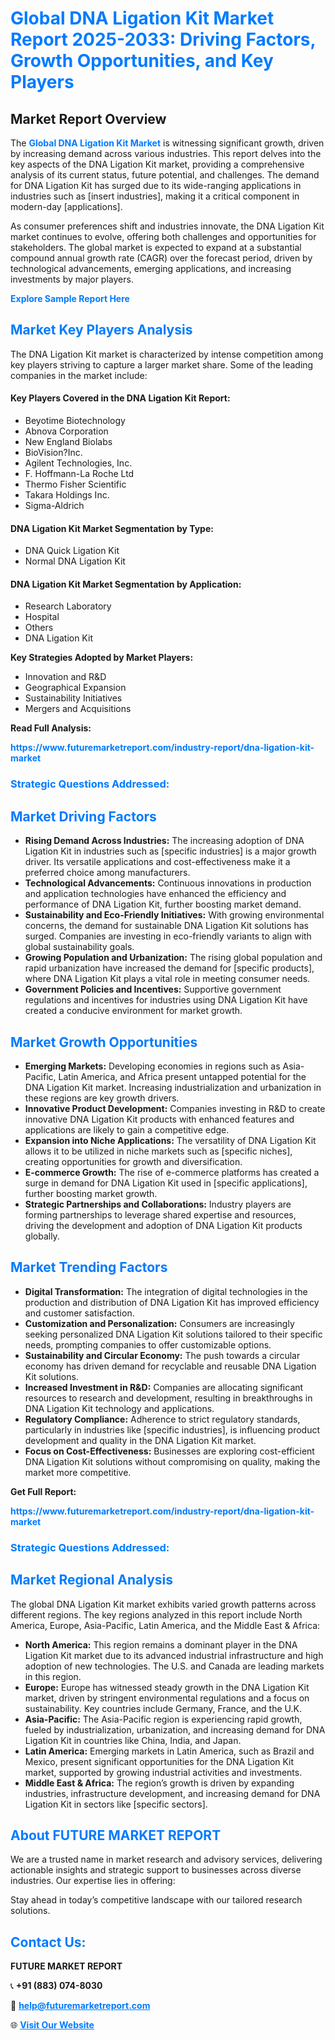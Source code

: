 <h1 style="color: #007BFF;">Global DNA Ligation Kit Market Report 2025-2033: Driving Factors, Growth Opportunities, and Key Players</h1>

<section id="overview">
<h2>Market Report Overview</h2>
<p>The <a href="https://www.futuremarketreport.com/industry-report/dna-ligation-kit-market" style="color: #007BFF; text-decoration: none;"><strong>Global DNA Ligation Kit Market</strong></a> is witnessing significant growth, driven by increasing demand across various industries. This report delves into the key aspects of the DNA Ligation Kit market, providing a comprehensive analysis of its current status, future potential, and challenges. The demand for DNA Ligation Kit has surged due to its wide-ranging applications in industries such as [insert industries], making it a critical component in modern-day [applications].</p>
<p>As consumer preferences shift and industries innovate, the DNA Ligation Kit market continues to evolve, offering both challenges and opportunities for stakeholders. The global market is expected to expand at a substantial compound annual growth rate (CAGR) over the forecast period, driven by technological advancements, emerging applications, and increasing investments by major players.</p>
</section>

<section id="overview">
<p><a href="https://www.futuremarketreport.com/request-sample/reportId=123182" style="color: #007BFF; text-decoration: none;"><strong>Explore Sample Report Here</strong></a></p>
</section>

<section id="key-players">
<h2 style="color: #007BFF;">Market Key Players Analysis</h2>
<p>The DNA Ligation Kit market is characterized by intense competition among key players striving to capture a larger market share. Some of the leading companies in the market include:</p>
<h4>Key Players Covered in the DNA Ligation Kit Report:</h4>
<ul><li>Beyotime Biotechnology</li><li>Abnova Corporation</li><li>New England Biolabs</li><li>BioVision?Inc.</li><li>Agilent Technologies, Inc.</li><li>F. Hoffmann-La Roche Ltd</li><li>Thermo Fisher Scientific</li><li>Takara Holdings Inc.</li><li>Sigma-Aldrich</li></ul>
<h4>DNA Ligation Kit Market Segmentation by Type:</h4>
<ul><li>DNA Quick Ligation Kit</li><li>Normal DNA Ligation Kit</li></ul>

<h4>DNA Ligation Kit Market Segmentation by Application:</h4>
<ul><li>Research Laboratory</li><li>Hospital</li><li>Others</li><li>DNA Ligation Kit</li></ul>
<p><strong>Key Strategies Adopted by Market Players:</strong></p>
<ul>
<li>Innovation and R&D</li>
<li>Geographical Expansion</li>
<li>Sustainability Initiatives</li>
<li>Mergers and Acquisitions</li>
</ul>
</section>

<section>
<p><strong>Read Full Analysis: </strong></p><a href="https://www.futuremarketreport.com/industry-report/dna-ligation-kit-market" style="color: #007BFF; text-decoration: none;"><strong>https://www.futuremarketreport.com/industry-report/dna-ligation-kit-market</strong></a>
<h3 style="color: #007BFF;">Strategic Questions Addressed:</h3>
</section>

<section id="driving-factors">
<h2 style="color: #007BFF;">Market Driving Factors</h2>
<ul>
<li><strong>Rising Demand Across Industries:</strong> The increasing adoption of DNA Ligation Kit in industries such as [specific industries] is a major growth driver. Its versatile applications and cost-effectiveness make it a preferred choice among manufacturers.</li>
<li><strong>Technological Advancements:</strong> Continuous innovations in production and application technologies have enhanced the efficiency and performance of DNA Ligation Kit, further boosting market demand.</li>
<li><strong>Sustainability and Eco-Friendly Initiatives:</strong> With growing environmental concerns, the demand for sustainable DNA Ligation Kit solutions has surged. Companies are investing in eco-friendly variants to align with global sustainability goals.</li>
<li><strong>Growing Population and Urbanization:</strong> The rising global population and rapid urbanization have increased the demand for [specific products], where DNA Ligation Kit plays a vital role in meeting consumer needs.</li>
<li><strong>Government Policies and Incentives:</strong> Supportive government regulations and incentives for industries using DNA Ligation Kit have created a conducive environment for market growth.</li>
</ul>
</section>

<section id="growth-opportunities">
<h2 style="color: #007BFF;">Market Growth Opportunities</h2>
<ul>
<li><strong>Emerging Markets:</strong> Developing economies in regions such as Asia-Pacific, Latin America, and Africa present untapped potential for the DNA Ligation Kit market. Increasing industrialization and urbanization in these regions are key growth drivers.</li>
<li><strong>Innovative Product Development:</strong> Companies investing in R&D to create innovative DNA Ligation Kit products with enhanced features and applications are likely to gain a competitive edge.</li>
<li><strong>Expansion into Niche Applications:</strong> The versatility of DNA Ligation Kit allows it to be utilized in niche markets such as [specific niches], creating opportunities for growth and diversification.</li>
<li><strong>E-commerce Growth:</strong> The rise of e-commerce platforms has created a surge in demand for DNA Ligation Kit used in [specific applications], further boosting market growth.</li>
<li><strong>Strategic Partnerships and Collaborations:</strong> Industry players are forming partnerships to leverage shared expertise and resources, driving the development and adoption of DNA Ligation Kit products globally.</li>
</ul>
</section>

<section id="trending-factors">
<h2 style="color: #007BFF;">Market Trending Factors</h2>
<ul>
<li><strong>Digital Transformation:</strong> The integration of digital technologies in the production and distribution of DNA Ligation Kit has improved efficiency and customer satisfaction.</li>
<li><strong>Customization and Personalization:</strong> Consumers are increasingly seeking personalized DNA Ligation Kit solutions tailored to their specific needs, prompting companies to offer customizable options.</li>
<li><strong>Sustainability and Circular Economy:</strong> The push towards a circular economy has driven demand for recyclable and reusable DNA Ligation Kit solutions.</li>
<li><strong>Increased Investment in R&D:</strong> Companies are allocating significant resources to research and development, resulting in breakthroughs in DNA Ligation Kit technology and applications.</li>
<li><strong>Regulatory Compliance:</strong> Adherence to strict regulatory standards, particularly in industries like [specific industries], is influencing product development and quality in the DNA Ligation Kit market.</li>
<li><strong>Focus on Cost-Effectiveness:</strong> Businesses are exploring cost-efficient DNA Ligation Kit solutions without compromising on quality, making the market more competitive.</li>
</ul>
</section>

<section>
<p><strong>Get Full Report: </strong></p><a href="https://www.futuremarketreport.com/industry-report/dna-ligation-kit-market" style="color: #007BFF; text-decoration: none;"><strong>https://www.futuremarketreport.com/industry-report/dna-ligation-kit-market</strong></a>
<h3 style="color: #007BFF;">Strategic Questions Addressed:</h3>
</section>


<section id="regional-analysis">
<h2 style="color: #007BFF;">Market Regional Analysis</h2>
<p>The global DNA Ligation Kit market exhibits varied growth patterns across different regions. The key regions analyzed in this report include North America, Europe, Asia-Pacific, Latin America, and the Middle East & Africa:</p>
<ul>
<li><strong>North America:</strong> This region remains a dominant player in the DNA Ligation Kit market due to its advanced industrial infrastructure and high adoption of new technologies. The U.S. and Canada are leading markets in this region.</li>
<li><strong>Europe:</strong> Europe has witnessed steady growth in the DNA Ligation Kit market, driven by stringent environmental regulations and a focus on sustainability. Key countries include Germany, France, and the U.K.</li>
<li><strong>Asia-Pacific:</strong> The Asia-Pacific region is experiencing rapid growth, fueled by industrialization, urbanization, and increasing demand for DNA Ligation Kit in countries like China, India, and Japan.</li>
<li><strong>Latin America:</strong> Emerging markets in Latin America, such as Brazil and Mexico, present significant opportunities for the DNA Ligation Kit market, supported by growing industrial activities and investments.</li>
<li><strong>Middle East & Africa:</strong> The region’s growth is driven by expanding industries, infrastructure development, and increasing demand for DNA Ligation Kit in sectors like [specific sectors].</li>
</ul>
</section>

<footer>
<h2 style="color: #007BFF;">About FUTURE MARKET REPORT</h2>
<p>We are a trusted name in market research and advisory services, delivering actionable insights and strategic support to businesses across diverse industries. Our expertise lies in offering:</p>

<p>Stay ahead in today’s competitive landscape with our tailored research solutions.</p>

<h2 style="color: #007BFF;">Contact Us:</h2>
<p><strong>FUTURE MARKET REPORT</strong></p>
<p>📞 <strong>+91 (883) 074-8030</strong></p>
<p>📧 <strong><a href="mailto:help@futuremarketreport.com" style="color: #007BFF;">help@futuremarketreport.com</a></strong></p>
<p>🌐 <strong><a href="https://www.futuremarketreport.com/" style="color: #007BFF;">Visit Our Website</a></strong></p>
</footer>